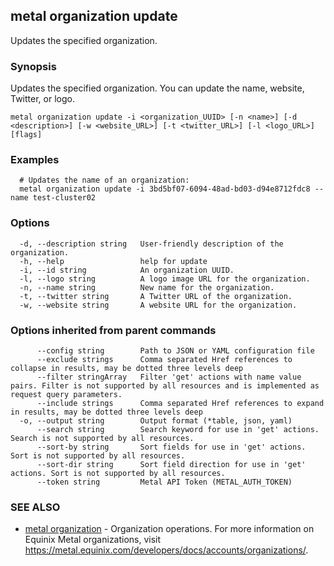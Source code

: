 ## metal organization update

Updates the specified organization.

### Synopsis

Updates the specified organization. You can update the name, website, Twitter, or logo.

```
metal organization update -i <organization_UUID> [-n <name>] [-d <description>] [-w <website_URL>] [-t <twitter_URL>] [-l <logo_URL>] [flags]
```

### Examples

```
  # Updates the name of an organization:
  metal organization update -i 3bd5bf07-6094-48ad-bd03-d94e8712fdc8 --name test-cluster02
```

### Options

```
  -d, --description string   User-friendly description of the organization.
  -h, --help                 help for update
  -i, --id string            An organization UUID.
  -l, --logo string          A logo image URL for the organization.
  -n, --name string          New name for the organization.
  -t, --twitter string       A Twitter URL of the organization.
  -w, --website string       A website URL for the organization.
```

### Options inherited from parent commands

```
      --config string        Path to JSON or YAML configuration file
      --exclude strings      Comma separated Href references to collapse in results, may be dotted three levels deep
      --filter stringArray   Filter 'get' actions with name value pairs. Filter is not supported by all resources and is implemented as request query parameters.
      --include strings      Comma separated Href references to expand in results, may be dotted three levels deep
  -o, --output string        Output format (*table, json, yaml)
      --search string        Search keyword for use in 'get' actions. Search is not supported by all resources.
      --sort-by string       Sort fields for use in 'get' actions. Sort is not supported by all resources.
      --sort-dir string      Sort field direction for use in 'get' actions. Sort is not supported by all resources.
      --token string         Metal API Token (METAL_AUTH_TOKEN)
```

### SEE ALSO

* [metal organization](metal_organization.md)	 - Organization operations. For more information on Equinix Metal organizations, visit https://metal.equinix.com/developers/docs/accounts/organizations/.

